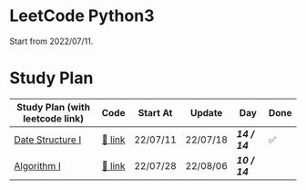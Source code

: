 # LeetCode Python3

Start from 2022/07/11.

# Study Plan

| Study Plan (with leetcode link)                                     |           Code           | Start At | Update   | Day           | Done               |
| ------------------------------------------------------------------- | :----------------------: | -------- | -------- | ------------- | ------------------ |
| [Date Structure I](https://leetcode.com/study-plan/data-structure/) |  [:link: link](./ds-1/)  | 22/07/11 | 22/07/18 | **_14 / 14_** | :white_check_mark: |
| [Algorithm I](https://leetcode.com/study-plan/algorithm/)           | [:link: link](./algo-1/) | 22/07/28 | 22/08/06 | **_10 / 14_** |                    |
